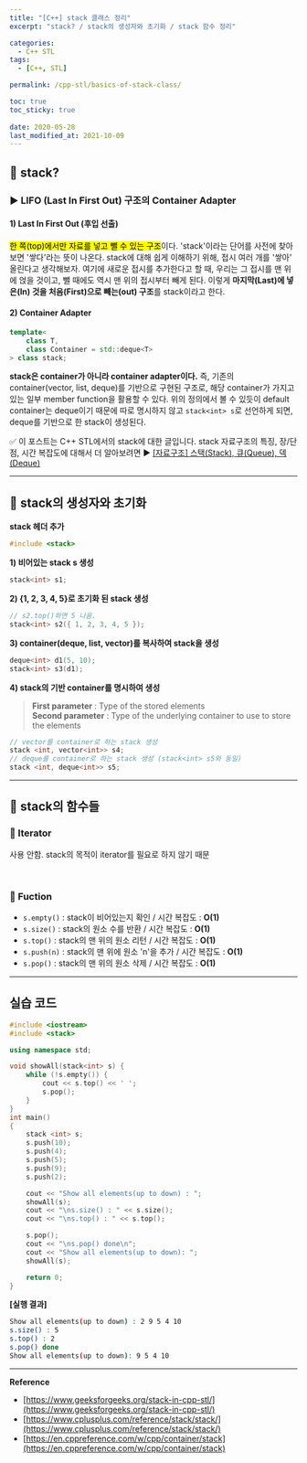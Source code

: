 ```yaml
---
title: "[C++] stack 클래스 정리"
excerpt: "stack? / stack의 생성자와 초기화 / stack 함수 정리"

categories:
  - C++ STL
tags:
  - [C++, STL]

permalink: /cpp-stl/basics-of-stack-class/

toc: true
toc_sticky: true
 
date: 2020-05-28
last_modified_at: 2021-10-09
---
```


## 🦥 stack?

### ▶ LIFO (Last In First Out) 구조의 Container Adapter

#### 1) Last In First Out (후입 선출)

<mark>한 쪽(top)에서만 자료를 넣고 뺄 수 있는 구조</mark>이다. 'stack'이라는 단어를 사전에 찾아보면 '쌓다'라는 뜻이 나온다. stack에 대해 쉽게 이해하기 위해, 접시 여러 개를 '쌓아' 올린다고 생각해보자. 여기에 새로운 접시를 추가한다고 할 때, 우리는 그 접시를 맨 위에 얹을 것이고, 뺄 때에도 역시 맨 위의 접시부터 빼게 된다. 이렇게 **마지막(Last)에 넣은(In) 것을 처음(First)으로 빼는(out) 구조**를 stack이라고 한다.

#### 2) Container Adapter

```cpp
template<
    class T,
    class Container = std::deque<T>
> class stack;
```

**stack은 container가 아니라 container adapter이다.**
즉, 기존의 container(vector, list, deque)를 기반으로 구현된 구조로, 해당 container가 가지고 있는 일부 member function을 활용할 수 있다. 위의 정의에서 볼 수 있듯이 default container는 deque이기 때문에 따로 명시하지 않고 `stack<int> s`로 선언하게 되면, deque를 기반으로 한 stack이 생성된다.

✅ 이 포스트는 C++ STL에서의 stack에 대한 글입니다. stack 자료구조의 특징, 장/단점, 시간 복잡도에 대해서 더 알아보려면 ▶ [[자료구조] 스택(Stack), 큐(Queue), 덱(Deque)](https://choiiis.github.io/data-structure/basics-of-stack-queue-and-deque/)

---

## 🦥 stack의 생성자와 초기화

**stack 헤더 추가**

```cpp
#include <stack>
```

**1) 비어있는 stack s 생성**

```cpp
stack<int> s1;
```

**2) {1, 2, 3, 4, 5}로 초기화 된 stack 생성**

```cpp
// s2.top()하면 5 나옴.
stack<int> s2({ 1, 2, 3, 4, 5 });
```

**3) container(deque, list, vector)를 복사하여 stack을 생성**

```cpp
deque<int> d1(5, 10);
stack<int> s3(d1);
```

**4) stack의 기반 container를 명시하여 생성**

>**First parameter** : Type of the stored elements<br>
>**Second parameter** : Type of the underlying container to use to store the elements

```cpp 
// vector를 container로 하는 stack 생성
stack <int, vector<int>> s4;
// deque를 container로 하는 stack 생성 (stack<int> s5와 동일)
stack <int, deque<int>> s5;
```

--- 

## 🦥 stack의 함수들

### 🌴 Iterator

사용 안함. stack의 목적이 iterator를 필요로 하지 않기 때문

<br>

### 🌴 Fuction

- `s.empty()` : stack이 비어있는지 확인 / 시간 복잡도 : **O(1)**
- `s.size()` : stack의 원소 수를 반환 / 시간 복잡도 : **O(1)**
- `s.top()` : stack의 맨 위의 원소 리턴 / 시간 복잡도 : **O(1)**
- `s.push(n)` : stack의 맨 위에 원소 'n'을 추가 / 시간 복잡도 : **O(1)**
- `s.pop()` : stack의 맨 위의 원소 삭제 / 시간 복잡도 : **O(1)**

---

## 실습 코드

```cpp
#include <iostream>
#include <stack>

using namespace std;

void showAll(stack<int> s) {
    while (!s.empty()) {
        cout << s.top() << ' ';
        s.pop();
    }
}
int main()
{
    stack <int> s;
    s.push(10);
    s.push(4);
    s.push(5);
    s.push(9);
    s.push(2);

    cout << "Show all elements(up to down) : ";
    showAll(s);
    cout << "\ns.size() : " << s.size();
    cout << "\ns.top() : " << s.top();

    s.pop();
    cout << "\ns.pop() done\n";
    cout << "Show all elements(up to down): ";
    showAll(s);

    return 0;
}
```

**[실행 결과]**

```bash
Show all elements(up to down) : 2 9 5 4 10
s.size() : 5
s.top() : 2
s.pop() done
Show all elements(up to down): 9 5 4 10
```

---

**Reference**
- [https://www.geeksforgeeks.org/stack-in-cpp-stl/](https://www.geeksforgeeks.org/stack-in-cpp-stl/)
- [https://www.cplusplus.com/reference/stack/stack/](https://www.cplusplus.com/reference/stack/stack/)
- [https://en.cppreference.com/w/cpp/container/stack](https://en.cppreference.com/w/cpp/container/stack)